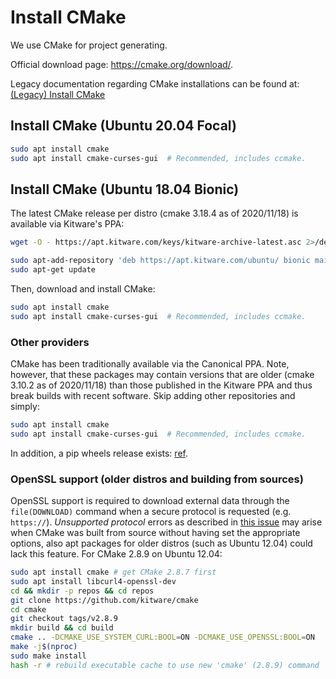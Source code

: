 # Install CMake

We use CMake for project generating.

Official download page: <https://cmake.org/download/>.

Legacy documentation regarding CMake installations can be found at: [(Legacy) Install CMake](legacy-install-cmake.md)

## Install CMake (Ubuntu 20.04 Focal)

```bash
sudo apt install cmake
sudo apt install cmake-curses-gui  # Recommended, includes ccmake.
```

## Install CMake (Ubuntu 18.04 Bionic)

The latest CMake release per distro (cmake 3.18.4 as of 2020/11/18) is available via Kitware's PPA:

```bash
wget -O - https://apt.kitware.com/keys/kitware-archive-latest.asc 2>/dev/null | sudo apt-key add -
```

```bash
sudo apt-add-repository 'deb https://apt.kitware.com/ubuntu/ bionic main'
sudo apt-get update
```

Then, download and install CMake:

```bash
sudo apt install cmake
sudo apt install cmake-curses-gui  # Recommended, includes ccmake.
```

### Other providers

CMake has been traditionally available via the Canonical PPA. Note, however, that these packages may contain versions that are older (cmake 3.10.2 as of 2020/11/18) than those published in the Kitware PPA and thus break builds with recent software. Skip adding other repositories and simply:

```bash
sudo apt install cmake
sudo apt install cmake-curses-gui  # Recommended, includes ccmake.
```

In addition, a pip wheels release exists: [ref](https://pypi.org/project/cmake/).

### OpenSSL support (older distros and building from sources)

OpenSSL support is required to download external data through the `file(DOWNLOAD)` command when a secure protocol is requested (e.g. `https://`). *Unsupported protocol* errors as described in [this issue](https://github.com/roboticslab-uc3m/installation-guides/issues/49) may arise when CMake was built from source without having set the appropriate options, also apt packages for older distros (such as Ubuntu 12.04) could lack this feature. For CMake 2.8.9 on Ubuntu 12.04:

```bash
sudo apt install cmake # get CMake 2.8.7 first
sudo apt install libcurl4-openssl-dev
cd && mkdir -p repos && cd repos
git clone https://github.com/kitware/cmake
cd cmake
git checkout tags/v2.8.9
mkdir build && cd build
cmake .. -DCMAKE_USE_SYSTEM_CURL:BOOL=ON -DCMAKE_USE_OPENSSL:BOOL=ON
make -j$(nproc)
sudo make install
hash -r # rebuild executable cache to use new 'cmake' (2.8.9) command
```
